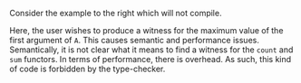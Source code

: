 Consider the example to the right which will not compile.

Here, the user wishes to produce a witness for the maximum value of the first argument of `A`. This causes semantic and performance issues. Semantically, it is not clear what it means to find a witness for the `count` and `sum` functors. In terms of performance, there is overhead. As such, this kind of code is forbidden by the type-checker.
